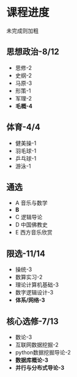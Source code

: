 # 课程进度
未完成则加粗
## 思想政治-8/12
- 思修-2
- 史纲-2
- 马原-3
- 形策-1
- 军理-2
- **毛概-4**
## 体育-4/4
- 健美操-1
- 羽毛球-1
- 乒乓球-1
- 游泳-1
## 通选
- A 音乐与数学
- **B** 
- C 逻辑导论
- D 中国佛教史
- E 西方音乐欣赏
## 限选-11/14
- 操统-3
- 数算实习-2
- 理论计算机基础-3
- 数字逻辑设计-3
- **体系/网络-3**
## 核心选修-7/13
- 数论-3
- 互联网数据挖掘-2
- python数据挖掘导论-2
- **数据库概论-3**
- **并行与分布式导论-3**
